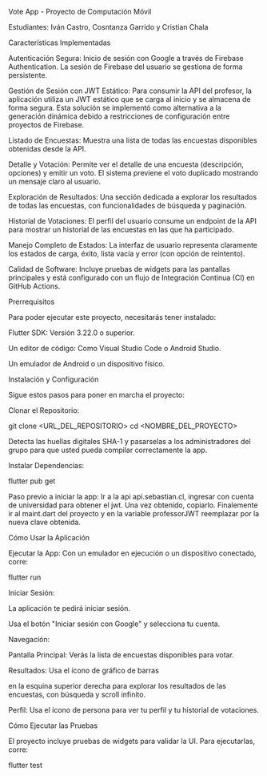 Vote App - Proyecto de Computación Móvil



Estudiantes: Iván Castro, Cosntanza Garrido y Cristian Chala


Características Implementadas

Autenticación Segura: Inicio de sesión con Google a través de Firebase Authentication. La sesión de Firebase del usuario se gestiona de forma persistente.

Gestión de Sesión con JWT Estático: Para consumir la API del profesor, la aplicación utiliza un JWT estático que se carga al inicio y se almacena de forma segura. Esta solución se implementó como alternativa a la generación dinámica debido a restricciones de configuración entre proyectos de Firebase.

Listado de Encuestas: Muestra una lista de todas las encuestas disponibles obtenidas desde la API.

Detalle y Votación: Permite ver el detalle de una encuesta (descripción, opciones) y emitir un voto. El sistema previene el voto duplicado mostrando un mensaje claro al usuario.

Exploración de Resultados: Una sección dedicada a explorar los resultados de todas las encuestas, con funcionalidades de búsqueda y paginación.

Historial de Votaciones: El perfil del usuario consume un endpoint de la API para mostrar un historial de las encuestas en las que ha participado.

Manejo Completo de Estados: La interfaz de usuario representa claramente los estados de carga, éxito, lista vacía y error (con opción de reintento).

Calidad de Software: Incluye pruebas de widgets para las pantallas principales y está configurado con un flujo de Integración Continua (CI) en GitHub Actions.

Prerrequisitos

Para poder ejecutar este proyecto, necesitarás tener instalado:

Flutter SDK: Versión 3.22.0 o superior.

Un editor de código: Como Visual Studio Code o Android Studio.

Un emulador de Android o un dispositivo físico.


Instalación y Configuración

Sigue estos pasos para poner en marcha el proyecto:

Clonar el Repositorio:

git clone <URL_DEL_REPOSITORIO>
cd <NOMBRE_DEL_PROYECTO>

Detecta las huellas digitales SHA-1 y pasarselas a los administradores del grupo para que usted pueda compilar correctamente la app.


Instalar Dependencias:

flutter pub get

Paso previo a iniciar la app:
Ir a la api api.sebastian.cl, ingresar con cuenta de universidad para obtener el jwt.
Una vez obtenido, copiarlo.
Finalemente ir al maint.dart del proyecto y en la variable professorJWT reemplazar por la nueva clave obtenida.


Cómo Usar la Aplicación

Ejecutar la App:
Con un emulador en ejecución o un dispositivo conectado, corre:

flutter run


Iniciar Sesión:

La aplicación te pedirá iniciar sesión.

Usa el botón "Iniciar sesión con Google" y selecciona tu cuenta.

Navegación:

Pantalla Principal: Verás la lista de encuestas disponibles para votar.

Resultados: Usa el ícono de gráfico de barras

en la esquina superior derecha para explorar los resultados de las encuestas, con búsqueda y scroll infinito.

Perfil: Usa el ícono de persona para ver tu perfil y tu historial de votaciones.

Cómo Ejecutar las Pruebas

El proyecto incluye pruebas de widgets para validar la UI. Para ejecutarlas, corre:

flutter test
